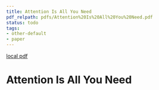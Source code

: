 ```yaml
---
title: Attention Is All You Need
pdf_relpath: pdfs/Attention%20Is%20All%20You%20Need.pdf
status: todo
tags:
- other-default
- paper
---
```


[local pdf](../../../pdfs/Attention%20Is%20All%20You%20Need.pdf)

# Attention Is All You Need
